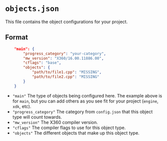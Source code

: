 # `objects.json`

This file contains the object configurations for your project.

## Format

```json
    "main": {
        "progress_category": "your-category",
        "mw_version": "X360/16.00.11886.00",
        "cflags": "base",
        "objects": {
            "path/to/file1.cpp": "MISSING",
            "path/to/file2.cpp": "MISSING"
        }
    }
```

- `"main"` The type of objects being configured here. The example above is for `main`, but you can add others as you see fit for your project (`engine`, `xdk`, etc).
- `"progress_category"` The category from `config.json` that this object type will count towards.
- `"mw_version"` The X360 compiler version.
- `"cflags"` The compiler flags to use for this object type.
- `"objects"` The different objects that make up this object type.
